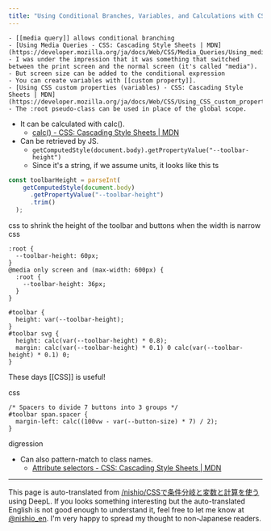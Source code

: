 ```yaml
---
title: "Using Conditional Branches, Variables, and Calculations with CSS"
---
```


    - [[media query]] allows conditional branching
    - [Using Media Queries - CSS: Cascading Style Sheets | MDN](https://developer.mozilla.org/ja/docs/Web/CSS/Media_Queries/Using_media_queries)
    - I was under the impression that it was something that switched between the print screen and the normal screen (it's called "media").
    - But screen size can be added to the conditional expression
    - You can create variables with [[custom property]].
    - [Using CSS custom properties (variables) - CSS: Cascading Style Sheets | MDN](https://developer.mozilla.org/ja/docs/Web/CSS/Using_CSS_custom_properties)
    - The :root pseudo-class can be used in place of the global scope.
- It can be calculated with calc().
    - [calc() - CSS: Cascading Style Sheets | MDN](https://developer.mozilla.org/ja/docs/Web/CSS/calc)
- Can be retrieved by JS.
    - `getComputedStyle(document.body).getPropertyValue("--toolbar-height")`
    - Since it's a string, if we assume units, it looks like this
ts

```typescript
const toolbarHeight = parseInt(
    getComputedStyle(document.body)
      .getPropertyValue("--toolbar-height")
      .trim()
  );
```


css to shrink the height of the toolbar and buttons when the width is narrow
css

```
:root {
  --toolbar-height: 60px;
}
@media only screen and (max-width: 600px) {
  :root {
    --toolbar-height: 36px;
  }
}

#toolbar {
  height: var(--toolbar-height);
}
#toolbar svg {
  height: calc(var(--toolbar-height) * 0.8);
  margin: calc(var(--toolbar-height) * 0.1) 0 calc(var(--toolbar-height) * 0.1) 0;
}
```

These days [[CSS]] is useful!

css

```
/* Spacers to divide 7 buttons into 3 groups */
#toolbar span.spacer {
  margin-left: calc((100vw - var(--button-size) * 7) / 2);
}
```


digression
- Can also pattern-match to class names.
    - [Attribute selectors - CSS: Cascading Style Sheets | MDN](https://developer.mozilla.org/en-US/docs/Web/CSS/Attribute_selectors?fbclid=IwAR0QOFAM0qUYu8eWeDTveDUrH3fbEhYRh3ocF-6M-z61wrfdELQitgcOdfs)

---
This page is auto-translated from [/nishio/CSSで条件分岐と変数と計算を使う](https://scrapbox.io/nishio/CSSで条件分岐と変数と計算を使う) using DeepL. If you looks something interesting but the auto-translated English is not good enough to understand it, feel free to let me know at [@nishio_en](https://twitter.com/nishio_en). I'm very happy to spread my thought to non-Japanese readers.